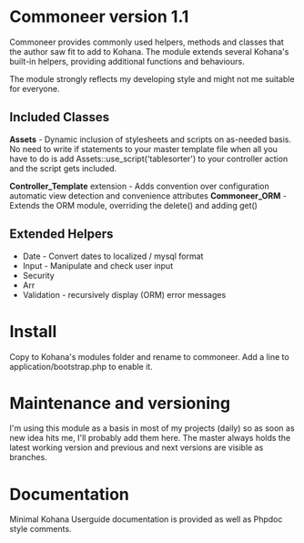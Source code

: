 Commoneer version 1.1
=========

Commoneer provides commonly used helpers, methods and classes that the author saw fit to add to Kohana.
The module extends several Kohana's built-in helpers, providing additional functions and behaviours.

The module strongly reflects my developing style and might not me suitable for everyone.

Included Classes
----------------

**Assets** - Dynamic inclusion of stylesheets and scripts on as-needed basis.
No need to write if statements to your master template file when all you have to do is add
    Assets::use_script('tablesorter')
to your controller action and the script gets included.

**Controller_Template** extension - Adds convention over configuration automatic view detection and convenience attributes
**Commoneer_ORM** - Extends the ORM module, overriding the delete() and adding get()

Extended Helpers
----------------
* Date - Convert dates to localized / mysql format
* Input - Manipulate and check user input
* Security
* Arr
* Validation - recursively display (ORM) error messages

Install
=======

Copy to Kohana's modules folder and rename to commoneer. Add a line to application/bootstrap.php to enable it.

Maintenance and versioning
==========================
I'm using this module as a basis in most of my projects (daily) so as soon as new idea hits me, I'll probably add them here.
The master always holds the latest working version and previous and next versions are visible as branches.

Documentation
=============

Minimal Kohana Userguide documentation is provided as well as Phpdoc style comments.
